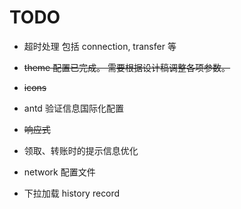# TODO

- 超时处理 包括 connection, transfer 等

- <del>theme 配置已完成。 需要根据设计稿调整各项参数。</del>

- <del>icons</del>

- antd 验证信息国际化配置

- <del>响应式</del>

- 领取、转账时的提示信息优化

- network 配置文件

- 下拉加载 history record
